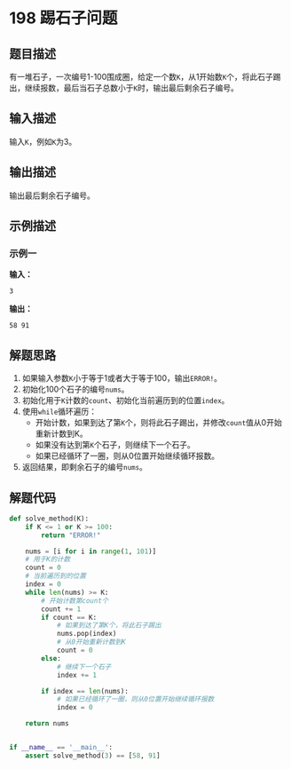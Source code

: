 # 198 踢石子问题

## 题目描述

有一堆石子，一次编号1-100围成圈，给定一个数`K`，从1开始数`K`个，将此石子踢出，继续报数，最后当石子总数小于`K`时，输出最后剩余石子编号。

## 输入描述

输入`K`，例如`K`为3。

## 输出描述

输出最后剩余石子编号。

## 示例描述

### 示例一

**输入：**

```text
3
```

**输出：**

```text
58 91
```

## 解题思路

1. 如果输入参数`K`小于等于1或者大于等于100，输出`ERROR!`。
2. 初始化100个石子的编号`nums`。   
3. 初始化用于`K`计数的`count`、初始化当前遍历到的位置`index`。   
4. 使用`while`循环遍历：
    - 开始计数，如果到达了第`K`个，则将此石子踢出，并修改`count`值从0开始重新计数到K。
    - 如果没有达到第`K`个石子，则继续下一个石子。
    - 如果已经循环了一圈，则从0位置开始继续循环报数。
5. 返回结果，即剩余石子的编号`nums`。

## 解题代码

```python
def solve_method(K):
    if K <= 1 or K >= 100:
        return "ERROR!"

    nums = [i for i in range(1, 101)]
    # 用于K的计数
    count = 0
    # 当前遍历到的位置
    index = 0
    while len(nums) >= K:
        # 开始计数第count个
        count += 1
        if count == K:
            # 如果到达了第K个，将此石子踢出
            nums.pop(index)
            # 从0开始重新计数到K
            count = 0
        else:
            # 继续下一个石子
            index += 1

        if index == len(nums):
            # 如果已经循环了一圈，则从0位置开始继续循环报数
            index = 0

    return nums


if __name__ == '__main__':
    assert solve_method(3) == [58, 91]
```

